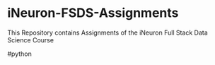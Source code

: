 # iNeuron-FSDS-Assignments
This Repository contains Assignments of the iNeuron Full Stack Data Science Course

#python
